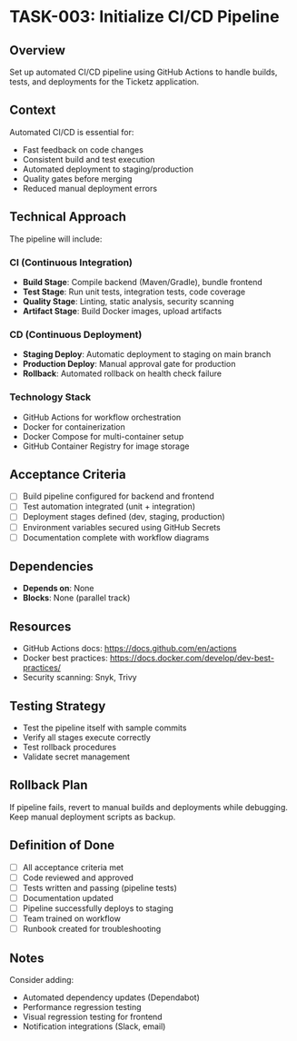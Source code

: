 # TASK-003: Initialize CI/CD Pipeline

## Overview
Set up automated CI/CD pipeline using GitHub Actions to handle builds, tests, and deployments for the Ticketz application.

## Context
Automated CI/CD is essential for:
- Fast feedback on code changes
- Consistent build and test execution
- Automated deployment to staging/production
- Quality gates before merging
- Reduced manual deployment errors

## Technical Approach
The pipeline will include:

### CI (Continuous Integration)
- **Build Stage**: Compile backend (Maven/Gradle), bundle frontend
- **Test Stage**: Run unit tests, integration tests, code coverage
- **Quality Stage**: Linting, static analysis, security scanning
- **Artifact Stage**: Build Docker images, upload artifacts

### CD (Continuous Deployment)
- **Staging Deploy**: Automatic deployment to staging on main branch
- **Production Deploy**: Manual approval gate for production
- **Rollback**: Automated rollback on health check failure

### Technology Stack
- GitHub Actions for workflow orchestration
- Docker for containerization
- Docker Compose for multi-container setup
- GitHub Container Registry for image storage

## Acceptance Criteria
- [ ] Build pipeline configured for backend and frontend
- [ ] Test automation integrated (unit + integration)
- [ ] Deployment stages defined (dev, staging, production)
- [ ] Environment variables secured using GitHub Secrets
- [ ] Documentation complete with workflow diagrams

## Dependencies
- **Depends on**: None
- **Blocks**: None (parallel track)

## Resources
- GitHub Actions docs: https://docs.github.com/en/actions
- Docker best practices: https://docs.docker.com/develop/dev-best-practices/
- Security scanning: Snyk, Trivy

## Testing Strategy
- Test the pipeline itself with sample commits
- Verify all stages execute correctly
- Test rollback procedures
- Validate secret management

## Rollback Plan
If pipeline fails, revert to manual builds and deployments while debugging. Keep manual deployment scripts as backup.

## Definition of Done
- [ ] All acceptance criteria met
- [ ] Code reviewed and approved
- [ ] Tests written and passing (pipeline tests)
- [ ] Documentation updated
- [ ] Pipeline successfully deploys to staging
- [ ] Team trained on workflow
- [ ] Runbook created for troubleshooting

## Notes
Consider adding:
- Automated dependency updates (Dependabot)
- Performance regression testing
- Visual regression testing for frontend
- Notification integrations (Slack, email)
